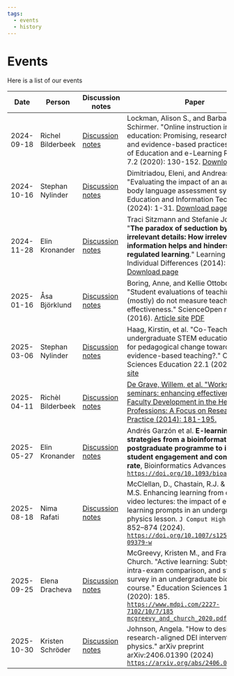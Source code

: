 ```yaml
---
tags:
  - events
  - history
---
```


# Events

Here is a list of our events

<!-- markdownlint-disable MD013 --><!-- Tables cannot be split up over lines, hence will break 80 characters per line -->

| Date       | Person            | Discussion notes                              | Paper                                                                                                                                                                                                                                                                                                                                                    |
| ---------- | ----------------- | --------------------------------------------- | -------------------------------------------------------------------------------------------------------------------------------------------------------------------------------------------------------------------------------------------------------------------------------------------------------------------------------------------------------- |
| 2024-09-18 | Richel Bilderbeek | [Discussion notes](20240918/README.md)        | Lockman, Alison S., and Barbara R. Schirmer. "Online instruction in higher education: Promising, research-based, and evidence-based practices." Journal of Education and e-Learning Research 7.2 (2020): 130-152. [Download page](https://eric.ed.gov/?id=EJ1258655)                                                                                     |
| 2024-10-16 | Stephan Nylinder  | [Discussion notes](20241016/README.md)        | Dimitriadou, Eleni, and Andreas Lanitis. "Evaluating the impact of an automated body language assessment system." Education and Information Technologies (2024): 1-31. [Download page](https://link.springer.com/article/10.1007/s10639-024-12931-5) [PDF](../papers/dimitriadou_and_lanitis_2024.pdf)                                                   |
| 2024-11-28 | Elin Kronander    | [Discussion notes](20241128/README.md)        | Traci Sitzmann and Stefanie Johnson. "**The paradox of seduction by irrelevant details: How irrelevant information helps and hinders self-regulated learning**." Learning and Individual Differences (2014): 1-11. [Download page](https://doi.org/10.1016/j.lindif.2014.05.009)                                                                         |
| 2025-01-16 | Åsa Björklund     | [Discussion notes](20250116/README.md)        | Boring, Anne, and Kellie Ottoboni. "Student evaluations of teaching (mostly) do not measure teaching effectiveness." ScienceOpen research (2016). [Article site](https://www.scienceopen.com/document/read?vid=818d8ec0-5908-47d8-86b4-5dc38f04b23e) [PDF](../papers/boring_et_al_2016.pdf)                                                              |
| 2025-03-06 | Stephan Nylinder  | [Discussion notes](20250306/README.md)        | Haag, Kirstin, et al. "Co-Teaching in undergraduate STEM education: a lever for pedagogical change toward evidence-based teaching?." CBE—Life Sciences Education 22.1 (2023): es1. [site](https://pmc.ncbi.nlm.nih.gov/articles/PMC10074276/)                                                                                                            |
| 2025-04-11 | Richèl Bilderbeek | [Discussion notes](20250411/README.md)        | [De Grave, Willem, et al. "Workshops and seminars: enhancing effectiveness." Faculty Development in the Health Professions: A Focus on Research and Practice (2014): 181-195.](https://link.springer.com/chapter/10.1007/978-94-007-7612-8_9)                                                                                                            |
| 2025-05-27 | Elin Kronander    | [Discussion notes](20250527/README.md)        | Andrés Garzón et al. **E-learning strategies from a bioinformatics postgraduate programme to improve student engagement and completion rate**, Bioinformatics Advances (2022) [`https://doi.org/10.1093/bioadv/vbac031`](https://doi.org/10.1093/bioadv/vbac031)                                                                                         |
| 2025-08-18 | Nima Rafati       | [Discussion notes](20250818/README.md)        | McClellan, D., Chastain, R.J. & DeCaro, M.S. Enhancing learning from online video lectures: the impact of embedded learning prompts in an undergraduate physics lesson. `J Comput High Educ` 36, 852–874 (2024). [`https://doi.org/10.1007/s12528-023-09379-w`](https://doi.org/10.1007/s12528-023-09379-w)                                              |
| 2025-09-25 | Elena Dracheva    | [Discussion notes](20250925/README.md)        | McGreevy, Kristen M., and Frank C. Church. "Active learning: Subtypes, intra-exam comparison, and student survey in an undergraduate biology course." Education Sciences 10.7 (2020): 185. [`https://www.mdpi.com/2227-7102/10/7/185`](https://www.mdpi.com/2227-7102/10/7/185) [`mcgreevy_and_church_2020.pdf`](../papers/mcgreevy_and_church_2020.pdf) |
| 2025-10-30 | Kristen Schröder  | [Discussion notes](20251030/README.md)        | Johnson, Angela. "How to design research-aligned DEI interventions in physics." arXiv preprint arXiv:2406.01390 (2024) [`https://arxiv.org/abs/2406.01390`](https://arxiv.org/abs/2406.01390)                                                                                                                                                            |

<!-- markdownlint-enable MD013 -->
